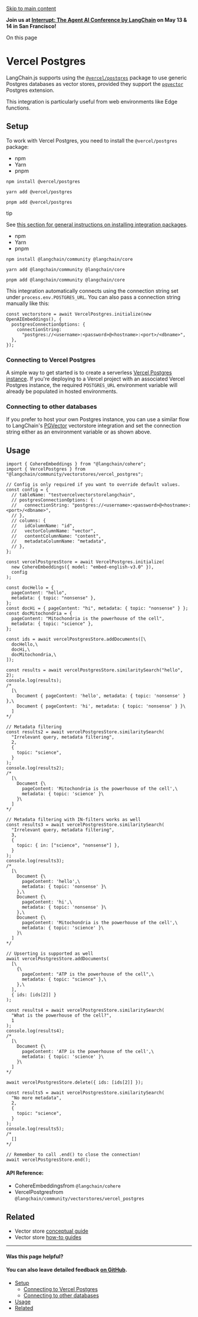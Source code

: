 [Skip to main content](https://js.langchain.com/docs/integrations/vectorstores/vercel_postgres/#__docusaurus_skipToContent_fallback)

**Join us at [Interrupt: The Agent AI Conference by LangChain](https://interrupt.langchain.com/) on May 13 & 14 in San Francisco!**

On this page

# Vercel Postgres

LangChain.js supports using the [`@vercel/postgres`](https://www.npmjs.com/package/@vercel/postgres) package to use generic Postgres databases
as vector stores, provided they support the [`pgvector`](https://github.com/pgvector/pgvector) Postgres extension.

This integration is particularly useful from web environments like Edge functions.

## Setup [​](https://js.langchain.com/docs/integrations/vectorstores/vercel_postgres/\#setup "Direct link to Setup")

To work with Vercel Postgres, you need to install the `@vercel/postgres` package:

- npm
- Yarn
- pnpm

```codeBlockLines_AdAo
npm install @vercel/postgres

```

```codeBlockLines_AdAo
yarn add @vercel/postgres

```

```codeBlockLines_AdAo
pnpm add @vercel/postgres

```

tip

See [this section for general instructions on installing integration packages](https://js.langchain.com/docs/how_to/installation#installing-integration-packages).

- npm
- Yarn
- pnpm

```codeBlockLines_AdAo
npm install @langchain/community @langchain/core

```

```codeBlockLines_AdAo
yarn add @langchain/community @langchain/core

```

```codeBlockLines_AdAo
pnpm add @langchain/community @langchain/core

```

This integration automatically connects using the connection string set under `process.env.POSTGRES_URL`.
You can also pass a connection string manually like this:

```codeBlockLines_AdAo
const vectorstore = await VercelPostgres.initialize(new OpenAIEmbeddings(), {
  postgresConnectionOptions: {
    connectionString:
      "postgres://<username>:<password>@<hostname>:<port>/<dbname>",
  },
});

```

### Connecting to Vercel Postgres [​](https://js.langchain.com/docs/integrations/vectorstores/vercel_postgres/\#connecting-to-vercel-postgres "Direct link to Connecting to Vercel Postgres")

A simple way to get started is to create a serverless [Vercel Postgres instance](https://vercel.com/docs/storage/vercel-postgres/quickstart).
If you're deploying to a Vercel project with an associated Vercel Postgres instance, the required `POSTGRES_URL` environment variable
will already be populated in hosted environments.

### Connecting to other databases [​](https://js.langchain.com/docs/integrations/vectorstores/vercel_postgres/\#connecting-to-other-databases "Direct link to Connecting to other databases")

If you prefer to host your own Postgres instance, you can use a similar flow to LangChain's [PGVector](https://js.langchain.com/docs/integrations/vectorstores/pgvector)
vectorstore integration and set the connection string either as an environment variable or as shown above.

## Usage [​](https://js.langchain.com/docs/integrations/vectorstores/vercel_postgres/\#usage "Direct link to Usage")

```codeBlockLines_AdAo
import { CohereEmbeddings } from "@langchain/cohere";
import { VercelPostgres } from "@langchain/community/vectorstores/vercel_postgres";

// Config is only required if you want to override default values.
const config = {
  // tableName: "testvercelvectorstorelangchain",
  // postgresConnectionOptions: {
  //   connectionString: "postgres://<username>:<password>@<hostname>:<port>/<dbname>",
  // },
  // columns: {
  //   idColumnName: "id",
  //   vectorColumnName: "vector",
  //   contentColumnName: "content",
  //   metadataColumnName: "metadata",
  // },
};

const vercelPostgresStore = await VercelPostgres.initialize(
  new CohereEmbeddings({ model: "embed-english-v3.0" }),
  config
);

const docHello = {
  pageContent: "hello",
  metadata: { topic: "nonsense" },
};
const docHi = { pageContent: "hi", metadata: { topic: "nonsense" } };
const docMitochondria = {
  pageContent: "Mitochondria is the powerhouse of the cell",
  metadata: { topic: "science" },
};

const ids = await vercelPostgresStore.addDocuments([\
  docHello,\
  docHi,\
  docMitochondria,\
]);

const results = await vercelPostgresStore.similaritySearch("hello", 2);
console.log(results);
/*
  [\
    Document { pageContent: 'hello', metadata: { topic: 'nonsense' } },\
    Document { pageContent: 'hi', metadata: { topic: 'nonsense' } }\
  ]
*/

// Metadata filtering
const results2 = await vercelPostgresStore.similaritySearch(
  "Irrelevant query, metadata filtering",
  2,
  {
    topic: "science",
  }
);
console.log(results2);
/*
  [\
    Document {\
      pageContent: 'Mitochondria is the powerhouse of the cell',\
      metadata: { topic: 'science' }\
    }\
  ]
*/

// Metadata filtering with IN-filters works as well
const results3 = await vercelPostgresStore.similaritySearch(
  "Irrelevant query, metadata filtering",
  3,
  {
    topic: { in: ["science", "nonsense"] },
  }
);
console.log(results3);
/*
  [\
    Document {\
      pageContent: 'hello',\
      metadata: { topic: 'nonsense' }\
    },\
    Document {\
      pageContent: 'hi',\
      metadata: { topic: 'nonsense' }\
    },\
    Document {\
      pageContent: 'Mitochondria is the powerhouse of the cell',\
      metadata: { topic: 'science' }\
    }\
  ]
*/

// Upserting is supported as well
await vercelPostgresStore.addDocuments(
  [\
    {\
      pageContent: "ATP is the powerhouse of the cell",\
      metadata: { topic: "science" },\
    },\
  ],
  { ids: [ids[2]] }
);

const results4 = await vercelPostgresStore.similaritySearch(
  "What is the powerhouse of the cell?",
  1
);
console.log(results4);
/*
  [\
    Document {\
      pageContent: 'ATP is the powerhouse of the cell',\
      metadata: { topic: 'science' }\
    }\
  ]
*/

await vercelPostgresStore.delete({ ids: [ids[2]] });

const results5 = await vercelPostgresStore.similaritySearch(
  "No more metadata",
  2,
  {
    topic: "science",
  }
);
console.log(results5);
/*
  []
*/

// Remember to call .end() to close the connection!
await vercelPostgresStore.end();

```

#### API Reference:

- CohereEmbeddingsfrom `@langchain/cohere`
- VercelPostgresfrom `@langchain/community/vectorstores/vercel_postgres`

## Related [​](https://js.langchain.com/docs/integrations/vectorstores/vercel_postgres/\#related "Direct link to Related")

- Vector store [conceptual guide](https://js.langchain.com/docs/concepts/#vectorstores)
- Vector store [how-to guides](https://js.langchain.com/docs/how_to/#vectorstores)

* * *

#### Was this page helpful?

#### You can also leave detailed feedback [on GitHub](https://github.com/langchain-ai/langchainjs/issues/new?assignees=&labels=03+-+Documentation&projects=&template=documentation.yml&title=DOC%3A+%3CIssue+related+to+/docs/integrations/vectorstores/vercel_postgres/%3E).

- [Setup](https://js.langchain.com/docs/integrations/vectorstores/vercel_postgres/#setup)
  - [Connecting to Vercel Postgres](https://js.langchain.com/docs/integrations/vectorstores/vercel_postgres/#connecting-to-vercel-postgres)
  - [Connecting to other databases](https://js.langchain.com/docs/integrations/vectorstores/vercel_postgres/#connecting-to-other-databases)
- [Usage](https://js.langchain.com/docs/integrations/vectorstores/vercel_postgres/#usage)
- [Related](https://js.langchain.com/docs/integrations/vectorstores/vercel_postgres/#related)